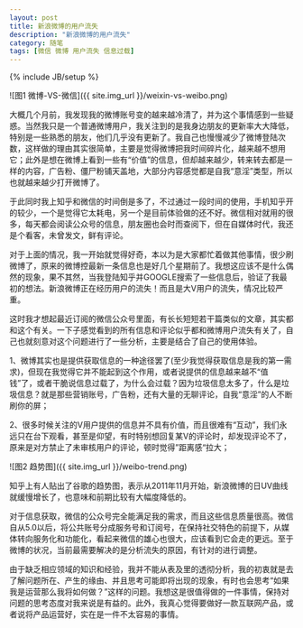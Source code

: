 ```yaml
---
layout: post
title: 新浪微博的用户流失
description: "新浪微博的用户流失"
category: 随笔
tags: [微信 微博 用户流失 信息过载]
---
```

{% include JB/setup %}

![图1 微博-VS-微信]({{ site.img_url }}/weixin-vs-weibo.png)

大概几个月前，我发现我的微博账号变的越来越冷清了，并为这个事情感到一些疑惑。当然我只是一个普通微博用户，我关注到的是我身边朋友的更新率大大降低，特别是一些熟悉的朋友，他们几乎没有更新了。我自己也慢慢减少了微博登陆次数，这样做的理由其实很简单，主要是觉得微博把我时间碎片化，越来越不想用它；此外是想在微博上看到一些有“价值”的信息，但却越来越少，转来转去都是一样的内容，广告粉、僵尸粉铺天盖地，大部分内容感觉都是自我“意淫”类型，所以也就越来越少打开微博了。

于此同时我上知乎和微信的时间倒是多了，不过通过一段时间的使用，手机知乎开的较少，一个是觉得它太耗电，另一个是目前体验做的还不好。微信相对就用的很多，每天都会阅读公众号的信息，朋友圈也会时而查阅下，但在自媒体时代，我还是个看客，未曾发文，鲜有评论。

对于上面的情况，我一开始就觉得好奇，本以为是大家都忙着做其他事情，很少刷微博了，原来的微博控最新一条信息也是好几个星期前了。我想这应该不是什么偶然的现象，果不其然，当我登陆知乎并GOOGLE搜索了一些信息后，验证了我最初的想法。新浪微博正在经历用户的流失！而且是大V用户的流失，情况比较严重。

这时我才想起最近订阅的微信公众号里面，有长长短短若干篇类似的文章，其实都和这个有关。一下子感觉看到的所有信息和评论似乎都和微博用户流失有关了，自己也就刻意对这个问题进行了一些分析，主要是结合了自己的使用体验。

1、微博其实也是提供获取信息的一种途径罢了(至少我觉得获取信息是我的第一需求)，但现在我觉得它并不能起到这个作用，或者说提供的信息越来越不“值钱”了，或者干脆说信息过载了，为什么会过载？因为垃圾信息太多了，什么是垃圾信息？就是那些营销账号，广告粉，还有大量的无聊评论，自我“意淫”的人不断刷你的屏；

2、很多时候关注的V用户提供的信息并不具有价值，而且很难有“互动”，我们永远只在台下观看，甚至是仰望，有时特别想回复某V的评论时，却发现评论不了，原来是对方禁止了未审核用户的评论，顿时觉得”距离感“拉大；

![图2 趋势图]({{ site.img_url }}/weibo-trend.png)

知乎上有人贴出了谷歌的趋势图，表示从2011年11月开始，新浪微博的日UV曲线就缓慢增长了，也意味和前期比较有大幅度降低的。

对于信息获取，微信的公众号完全能满足我的需求，而且这些信息质量很高。微信自从5.0以后，将公共账号分成服务号和订阅号，在保持社交特色的前提下，从媒体转向服务化和功能化，看起来微信的雄心也很大，应该看到它会走的更远。至于微博的状况，当前最需要解决的是分析流失的原因，有针对的进行调整。

由于缺乏相应领域的知识和经验，我并不能从表及里的透彻分析，我的初衷就是去了解问题所在、产生的缘由、并且思考可能即将出现的现象，有时也会思考“如果我是运营那么我将如何做？”这样的问题。我想这是很值得做的一件事情，保持对问题的思考态度对我来说是有益的。此外，我真心觉得要做好一款互联网产品，或者说将产品运营好，实在是一件不太容易的事情。




